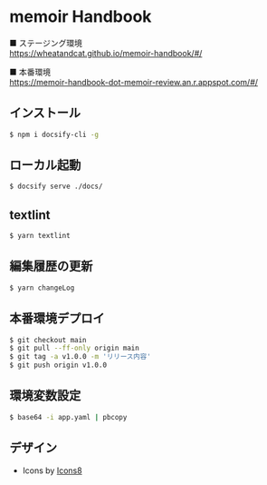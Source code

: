 # memoir Handbook

■ ステージング環境<br/>
https://wheatandcat.github.io/memoir-handbook/#/

■ 本番環境<br/>
https://memoir-handbook-dot-memoir-review.an.r.appspot.com/#/

## インストール

```bash
$ npm i docsify-cli -g
```


## ローカル起動


```bash
$ docsify serve ./docs/
```

## textlint


```bash
$ yarn textlint
```

## 編集履歴の更新


```bash
$ yarn changeLog
```

## 本番環境デプロイ

```bash
$ git checkout main
$ git pull --ff-only origin main
$ git tag -a v1.0.0 -m 'リリース内容'
$ git push origin v1.0.0
```

## 環境変数設定

```bash
$ base64 -i app.yaml | pbcopy
```

## デザイン
 - Icons by [Icons8](https://icons8.jp/)
